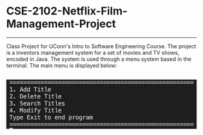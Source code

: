 # CSE-2102-Netflix-Film-Management-Project
---
Class Project for UConn's Intro to Software Engineering Course. The project is a inventors management system for a set of movies and TV shows, encoded in Java. The system is used through a menu system based in the terminal. The main menu is displayed below:  
  
![Menu](ReadME_Content/MenuPhoto.png)
---
